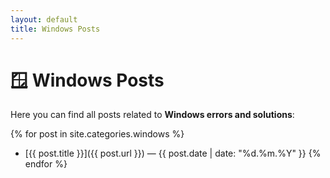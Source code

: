 ```yaml
---
layout: default
title: Windows Posts
---
```


# 🪟 Windows Posts

Here you can find all posts related to **Windows errors and solutions**:

{% for post in site.categories.windows %}
- [{{ post.title }}]({{ post.url }}) — {{ post.date | date: "%d.%m.%Y" }}
{% endfor %}
